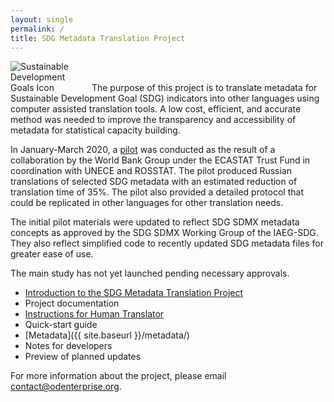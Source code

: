 ```yaml
---
layout: single
permalink: /
title: SDG Metadata Translation Project
---
```

<img alt="Sustainable Development Goals Icon" src="{{ site.baseurl }}/assets/img/sdg-icon.png" class="align-left" style="max-width:25%" />
The purpose of this project is to translate metadata for Sustainable Development Goal (SDG) indicators into other languages using computer assisted translation tools. A low cost, efficient, and accurate method was needed to improve the transparency and accessibility of metadata for statistical capacity building.

In January-March 2020, a [pilot](/sdg-metadata/pilot/) was conducted as the result of a collaboration by the World Bank Group under the ECASTAT Trust Fund in coordination with UNECE and ROSSTAT. The pilot produced Russian translations of selected SDG metadata with an estimated reduction of translation time of 35%. The pilot also provided a detailed protocol that could be replicated in other languages for other translation needs.

The initial pilot materials were updated to reflect SDG SDMX metadata concepts as approved by the SDG SDMX Working Group of the IAEG-SDG. They also reflect simplified code to recently updated SDG metadata files for greater ease of use.  

The main study has not yet launched pending necessary approvals.

* [Introduction to the SDG Metadata Translation Project](https://docs.google.com/presentation/d/1v3tKfPeldopX8uD3d97RC7HyK0RSJF3QQdHQLTKjUjo)
* Project documentation
* [Instructions for Human Translator](https://docs.google.com/document/d/1Msu8aOVTItkdFIhN6O0snmKRX1wrD7iaW818ssZncXA)
* Quick-start guide
* [Metadata]({{ site.baseurl }}/metadata/)
* Notes for developers
* Preview of planned updates

For more information about the project, please email contact@odenterprise.org.
